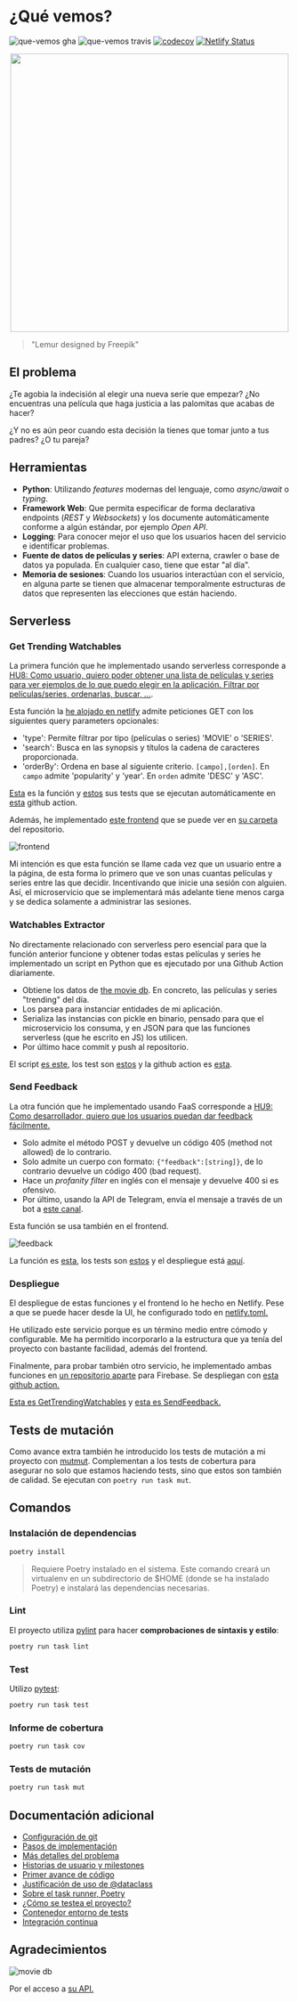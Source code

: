 # ¿Qué vemos?
![que-vemos gha](https://github.com/AlexMenor/que-vemos/workflows/que-vemos%20QA/badge.svg)
![que-vemos travis](https://travis-ci.com/AlexMenor/que-vemos.svg?branch=master)
[![codecov](https://codecov.io/gh/AlexMenor/que-vemos/branch/master/graph/badge.svg?token=DGPWNVEISN)](https://codecov.io/gh/AlexMenor/que-vemos)
[![Netlify Status](https://api.netlify.com/api/v1/badges/9256fdf3-62b9-44c4-8238-cccaa06b7c23/deploy-status)](https://app.netlify.com/sites/amazing-villani-e2d732/deploys)

<p align="center">
  <img width="500" height="500" src="docs/img/logo.png">
</p>

> "Lemur designed by Freepik"

## El problema

¿Te agobia la indecisión al elegir una nueva serie que empezar? ¿No encuentras una película que haga justicia a las palomitas que acabas de hacer?

¿Y no es aún peor cuando esta decisión la tienes que tomar junto a tus padres? ¿O tu pareja?

## Herramientas

- **Python**: Utilizando _features_ modernas del lenguaje, como _async/await_ o _typing_.
- **Framework Web**: Que permita especificar de forma declarativa endpoints (_REST_ y _Websockets_) y los documente automáticamente conforme a algún estándar, por ejemplo _Open API_.
- **Logging**: Para conocer mejor el uso que los usuarios hacen del servicio e identificar problemas.
- **Fuente de datos de películas y series**: API externa, crawler o base de datos ya populada. En cualquier caso, tiene que estar "al día".
- **Memoria de sesiones**: Cuando los usuarios interactúan con el servicio, en alguna parte se tienen que almacenar temporalmente estructuras de datos que representen las elecciones que están haciendo.

## Serverless
### Get Trending Watchables
La primera función que he implementado usando serverless corresponde a [HU8: Como usuario, quiero poder obtener una lista de películas y series para ver ejemplos de lo que puedo elegir en la aplicación. Filtrar por películas/series, ordenarlas, buscar, ...](https://github.com/AlexMenor/que-vemos/issues/53).

Esta función la [he alojado en netlify](https://amazing-villani-e2d732.netlify.app/.netlify/functions/get_trending_watchables
) admite peticiones GET con los siguientes query parameters opcionales:
- 'type': Permite filtrar por tipo (películas o series) 'MOVIE' o 'SERIES'.
- 'search': Busca en las synopsis y títulos la cadena de caracteres proporcionada.
- 'orderBy': Ordena en base al siguiente criterio. `[campo],[orden]`. En `campo` admite 'popularity' y 'year'. En `orden` admite 'DESC' y 'ASC'.

[Esta](app/serverless/get_trending_watchables.js) es la función y [estos](app/serverless/test/trending_watchables.test.js) sus tests que se ejecutan automáticamente en [esta](.github/workflows/qa.yml) github action.

Además, he implementado [este frontend](https://amazing-villani-e2d732.netlify.app/) que se puede ver en [su carpeta](frontend) del repositorio.

![frontend](docs/img/frontend.png)

Mi intención es que esta función se llame cada vez que un usuario entre a la página, de esta forma lo primero que ve son unas cuantas películas y series entre las que decidir. Incentivando que inicie una sesión con alguien. 
Así, el microservicio que se implementará más adelante tiene menos carga y se dedica solamente a administrar las sesiones.

### Watchables Extractor
No directamente relacionado con serverless pero esencial para que la función anterior funcione y obtener todas estas películas y series he implementado un script en Python que es ejecutado por una Github Action diariamente.
- Obtiene los datos de [the movie db](https://www.themoviedb.org/). En concreto, las películas y series "trending" del día.
- Los parsea para instanciar entidades de mi aplicación.
- Serializa las instancias con pickle en binario, pensado para que el microservicio los consuma, y en JSON para que las funciones serverless (que he escrito en JS) los utilicen.
- Por último hace commit y push al repositorio.

El script [es este](app/data/watchables_extractor.py), los test son [estos](app/tests/test_watchables_extractor.py) y la github action es [esta](.github/workflows/refresh-data.yml).

### Send Feedback
La otra función que he implementado usando FaaS corresponde a [HU9: Como desarrollador, quiero que los usuarios puedan dar feedback fácilmente.](https://github.com/AlexMenor/que-vemos/issues/58)
- Solo admite el método POST y devuelve un código 405 (method not allowed) de lo contrario.
- Solo admite un cuerpo con formato: `{"feedback":[string]}`, de lo contrario devuelve un código 400 (bad request).
- Hace un _profanity filter_ en inglés con el mensaje y devuelve 400 si es ofensivo.
- Por último, usando la API de Telegram, envía el mensaje a través de un bot a [este canal](https://t.me/sugerenciasQueVemos).

Esta función se usa también en el frontend.

![feedback](docs/img/feedback.png)

La función es [esta](app/serverless/send_feedback.js), los tests son [estos](app/serverless/test/send_feedback.test.js) y el despliegue está [aquí](https://amazing-villani-e2d732.netlify.app/.netlify/functions/send_feedback).

### Despliegue
El despliegue de estas funciones y el frontend lo he hecho en Netlify. Pese a que se puede hacer desde la UI, he configurado todo en [netlify.toml.](netlify.toml)

He utilizado este servicio porque es un término medio entre cómodo y configurable. Me ha permitido incorporarlo a la estructura que ya tenía del proyecto con bastante facilidad, además del frontend. 

Finalmente, para probar también otro servicio, he implementado ambas funciones en [un repositorio aparte](https://github.com/AlexMenor/firebase-functions-que-vemos) para Firebase.
Se despliegan con [esta github action.](https://github.com/AlexMenor/firebase-functions-que-vemos/blob/master/.github/workflows/deploy.yml) 

[Esta es GetTrendingWatchables](https://us-central1-que-vemos.cloudfunctions.net/getTrendingWatchables) y [esta es SendFeedback.](https://us-central1-que-vemos.cloudfunctions.net/sendFeedback
)

## Tests de mutación
Como avance extra también he introducido los tests de mutación a mi proyecto con [mutmut](https://github.com/boxed/mutmut). Complementan a los tests de cobertura para asegurar no solo que estamos haciendo tests, sino que estos son también de calidad.
Se ejecutan con `poetry run task mut`.

## Comandos

### Instalación de dependencias

```bash
poetry install
```

> Requiere Poetry instalado en el sistema. Este comando creará un virtualenv en un subdirectorio de \$HOME (donde se ha instalado Poetry) e instalará las dependencias necesarias.

### Lint

El proyecto utiliza [pylint](https://www.pylint.org/) para hacer **comprobaciones de sintaxis y estilo**:

```bash
poetry run task lint
```

### Test

Utilizo [pytest](https://docs.pytest.org/en/stable/):

```bash
poetry run task test
```

### Informe de cobertura

```bash
poetry run task cov
```

### Tests de mutación

```bash
poetry run task mut
```

## Documentación adicional

- [Configuración de git](docs/configurando-git.md)
- [Pasos de implementación](docs/pasos.md)
- [Más detalles del problema](docs/problema.md)
- [Historias de usuario y milestones](docs/hu-and-milestones.md)
- [Primer avance de código](app/entities/watchable.py)
- [Justificación de uso de @dataclass](docs/dataclass.md)
- [Sobre el task runner, Poetry](docs/task-runner.md)
- [¿Cómo se testea el proyecto?](docs/tests.md)
- [Contenedor entorno de tests](docs/contenedor-tests.md)
- [Integración continua](docs/integracion-continua.md)


## Agradecimientos
![movie db](https://www.themoviedb.org/assets/2/v4/logos/v2/blue_long_2-9665a76b1ae401a510ec1e0ca40ddcb3b0cfe45f1d51b77a308fea0845885648.svg)

Por el acceso a [su API.](https://www.themoviedb.org/documentation/api)
